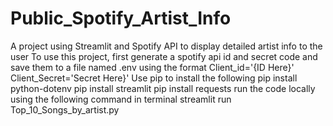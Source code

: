 # Public_Spotify_Artist_Info
A project using Streamlit and Spotify API to display detailed artist info to the user
To use this project, first generate a spotify api id and secret code and save them to a file named .env using the format
Client_id='{ID Here}'
Client_Secret='Secret Here}'
Use pip to install the following
pip install python-dotenv
pip install streamlit
pip install requests
run the code locally using the following command in terminal
streamlit run Top_10_Songs_by_artist.py
